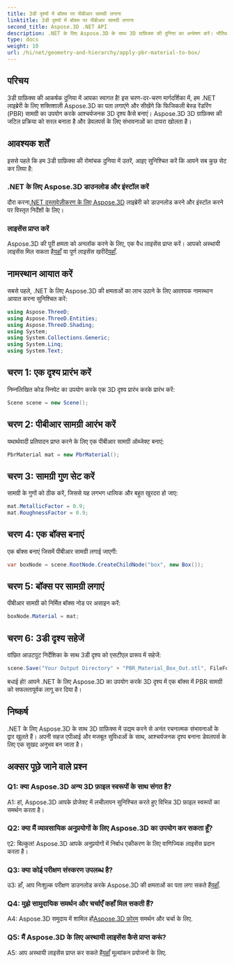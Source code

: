 ```yaml
---
title: 3डी दृश्यों में बॉक्स पर पीबीआर सामग्री लगाना
linktitle: 3डी दृश्यों में बॉक्स पर पीबीआर सामग्री लगाना
second_title: Aspose.3D .NET API
description: .NET के लिए Aspose.3D के साथ 3D ग्राफ़िक्स की दुनिया का अन्वेषण करें। भौतिक रूप से आधारित रेंडरिंग सामग्री का उपयोग करके सहजता से गहन दृश्य बनाएं।
type: docs
weight: 10
url: /hi/net/geometry-and-hierarchy/apply-pbr-material-to-box/
---
```

## परिचय

3डी ग्राफ़िक्स की आकर्षक दुनिया में आपका स्वागत है! इस चरण-दर-चरण मार्गदर्शिका में, हम .NET लाइब्रेरी के लिए शक्तिशाली Aspose.3D का पता लगाएंगे और सीखेंगे कि फिजिकली बेस्ड रेंडरिंग (PBR) सामग्री का उपयोग करके आश्चर्यजनक 3D दृश्य कैसे बनाएं। Aspose.3D 3D ग्राफ़िक्स की जटिल प्रक्रिया को सरल बनाता है और डेवलपर्स के लिए संभावनाओं का दायरा खोलता है।

## आवश्यक शर्तें

इससे पहले कि हम 3डी ग्राफ़िक्स की रोमांचक दुनिया में उतरें, आइए सुनिश्चित करें कि आपने सब कुछ सेट कर लिया है:

### .NET के लिए Aspose.3D डाउनलोड और इंस्टॉल करें

 दौरा करना[.NET दस्तावेज़ीकरण के लिए Aspose.3D](https://reference.aspose.com/3d/net/) लाइब्रेरी को डाउनलोड करने और इंस्टॉल करने पर विस्तृत निर्देशों के लिए।

### लाइसेंस प्राप्त करें

 Aspose.3D की पूरी क्षमता को अनलॉक करने के लिए, एक वैध लाइसेंस प्राप्त करें। आपको अस्थायी लाइसेंस मिल सकता है[यहाँ](https://purchase.aspose.com/temporary-license/) या पूर्ण लाइसेंस खरीदें[यहाँ](https://purchase.aspose.com/buy).

## नामस्थान आयात करें

सबसे पहले, .NET के लिए Aspose.3D की क्षमताओं का लाभ उठाने के लिए आवश्यक नामस्थान आयात करना सुनिश्चित करें:

```csharp
using Aspose.ThreeD;
using Aspose.ThreeD.Entities;
using Aspose.ThreeD.Shading;
using System;
using System.Collections.Generic;
using System.Linq;
using System.Text;
```

## चरण 1: एक दृश्य प्रारंभ करें

निम्नलिखित कोड स्निपेट का उपयोग करके एक 3D दृश्य प्रारंभ करके प्रारंभ करें:

```csharp
Scene scene = new Scene();
```

## चरण 2: पीबीआर सामग्री आरंभ करें

यथार्थवादी प्रतिपादन प्राप्त करने के लिए एक पीबीआर सामग्री ऑब्जेक्ट बनाएं:

```csharp
PbrMaterial mat = new PbrMaterial();
```

## चरण 3: सामग्री गुण सेट करें

सामग्री के गुणों को ठीक करें, जिससे यह लगभग धात्विक और बहुत खुरदरा हो जाए:

```csharp
mat.MetallicFactor = 0.9;
mat.RoughnessFactor = 0.9;
```

## चरण 4: एक बॉक्स बनाएं

एक बॉक्स बनाएं जिसमें पीबीआर सामग्री लगाई जाएगी:

```csharp
var boxNode = scene.RootNode.CreateChildNode("box", new Box());
```

## चरण 5: बॉक्स पर सामग्री लगाएं

पीबीआर सामग्री को निर्मित बॉक्स नोड पर असाइन करें:

```csharp
boxNode.Material = mat;
```

## चरण 6: 3डी दृश्य सहेजें

वांछित आउटपुट निर्देशिका के साथ 3डी दृश्य को एसटीएल प्रारूप में सहेजें:

```csharp
scene.Save("Your Output Directory" + "PBR_Material_Box_Out.stl", FileFormat.STLASCII);
```

बधाई हो! आपने .NET के लिए Aspose.3D का उपयोग करके 3D दृश्य में एक बॉक्स में PBR सामग्री को सफलतापूर्वक लागू कर दिया है।

## निष्कर्ष

.NET के लिए Aspose.3D के साथ 3D ग्राफ़िक्स में उद्यम करने से अनंत रचनात्मक संभावनाओं के द्वार खुलते हैं। अपनी सहज एपीआई और मजबूत सुविधाओं के साथ, आश्चर्यजनक दृश्य बनाना डेवलपर्स के लिए एक सुखद अनुभव बन जाता है।

## अक्सर पूछे जाने वाले प्रश्न

### Q1: क्या Aspose.3D अन्य 3D फ़ाइल स्वरूपों के साथ संगत है?

A1: हां, Aspose.3D आपके प्रोजेक्ट में लचीलापन सुनिश्चित करते हुए विभिन्न 3D फ़ाइल स्वरूपों का समर्थन करता है।

### Q2: क्या मैं व्यावसायिक अनुप्रयोगों के लिए Aspose.3D का उपयोग कर सकता हूँ?

ए2: बिल्कुल! Aspose.3D आपके अनुप्रयोगों में निर्बाध एकीकरण के लिए वाणिज्यिक लाइसेंस प्रदान करता है।

### Q3: क्या कोई परीक्षण संस्करण उपलब्ध है?

उ3: हाँ, आप निःशुल्क परीक्षण डाउनलोड करके Aspose.3D की क्षमताओं का पता लगा सकते हैं[यहाँ](https://releases.aspose.com/).

### Q4: मुझे सामुदायिक समर्थन और चर्चाएँ कहाँ मिल सकती हैं?

 A4: Aspose.3D समुदाय में शामिल हों[Aspose.3D फ़ोरम](https://forum.aspose.com/c/3d/18) समर्थन और चर्चा के लिए.

### Q5: मैं Aspose.3D के लिए अस्थायी लाइसेंस कैसे प्राप्त करूं?

 A5: आप अस्थायी लाइसेंस प्राप्त कर सकते हैं[यहाँ](https://purchase.aspose.com/temporary-license/) मूल्यांकन प्रयोजनों के लिए.